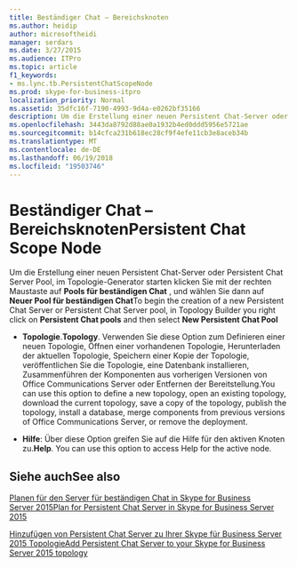 ```yaml
---
title: Beständiger Chat – Bereichsknoten
ms.author: heidip
author: microsoftheidi
manager: serdars
ms.date: 3/27/2015
ms.audience: ITPro
ms.topic: article
f1_keywords:
- ms.lync.tb.PersistentChatScopeNode
ms.prod: skype-for-business-itpro
localization_priority: Normal
ms.assetid: 35dfc16f-7190-4993-9d4a-e0262bf35166
description: Um die Erstellung einer neuen Persistent Chat-Server oder Persistent Chat Server Pool, im Topologie-Generator starten klicken Sie mit der rechten Maustaste auf Pools für beständigen Chat, und wählen Sie dann auf neuer Pool für beständigen Chat
ms.openlocfilehash: 3443da8792d88ae0a1932b4ed0ddd5956e5721ae
ms.sourcegitcommit: b14cfca231b618ec28cf9f4efe11cb3e8aceb34b
ms.translationtype: MT
ms.contentlocale: de-DE
ms.lasthandoff: 06/19/2018
ms.locfileid: "19503746"
---
```

# <a name="persistent-chat-scope-node"></a><span data-ttu-id="39ba2-103">Beständiger Chat – Bereichsknoten</span><span class="sxs-lookup"><span data-stu-id="39ba2-103">Persistent Chat Scope Node</span></span>
 
<span data-ttu-id="39ba2-104">Um die Erstellung einer neuen Persistent Chat-Server oder Persistent Chat Server Pool, im Topologie-Generator starten klicken Sie mit der rechten Maustaste auf **Pools für beständigen Chat** , und wählen Sie dann auf **Neuer Pool für beständigen Chat**</span><span class="sxs-lookup"><span data-stu-id="39ba2-104">To begin the creation of a new Persistent Chat Server or Persistent Chat Server pool, in Topology Builder you right click on **Persistent Chat pools** and then select **New Persistent Chat Pool**</span></span>
  
- <span data-ttu-id="39ba2-105">**Topologie**.</span><span class="sxs-lookup"><span data-stu-id="39ba2-105">**Topology**.</span></span> <span data-ttu-id="39ba2-106">Verwenden Sie diese Option zum Definieren einer neuen Topologie, Öffnen einer vorhandenen Topologie, Herunterladen der aktuellen Topologie, Speichern einer Kopie der Topologie, veröffentlichen Sie die Topologie, eine Datenbank installieren, Zusammenführen der Komponenten aus vorherigen Versionen von Office Communications Server oder Entfernen der Bereitstellung.</span><span class="sxs-lookup"><span data-stu-id="39ba2-106">You can use this option to define a new topology, open an existing topology, download the current topology, save a copy of the topology, publish the topology, install a database, merge components from previous versions of Office Communications Server, or remove the deployment.</span></span>
    
- <span data-ttu-id="39ba2-p102">**Hilfe**: Über diese Option greifen Sie auf die Hilfe für den aktiven Knoten zu.</span><span class="sxs-lookup"><span data-stu-id="39ba2-p102">**Help**. You can use this option to access Help for the active node.</span></span>
    
## <a name="see-also"></a><span data-ttu-id="39ba2-109">Siehe auch</span><span class="sxs-lookup"><span data-stu-id="39ba2-109">See also</span></span>

[<span data-ttu-id="39ba2-110">Planen für den Server für beständigen Chat in Skype for Business Server 2015</span><span class="sxs-lookup"><span data-stu-id="39ba2-110">Plan for Persistent Chat Server in Skype for Business Server 2015</span></span>](../../plan-your-deployment/persistent-chat-server/persistent-chat-server.md)
  
[<span data-ttu-id="39ba2-111">Hinzufügen von Persistent Chat Server zu Ihrer Skype für Business Server 2015 Topologie</span><span class="sxs-lookup"><span data-stu-id="39ba2-111">Add Persistent Chat Server to your Skype for Business Server 2015 topology</span></span>](../../deploy/deploy-persistent-chat-server/add-persistent-chat-server.md)